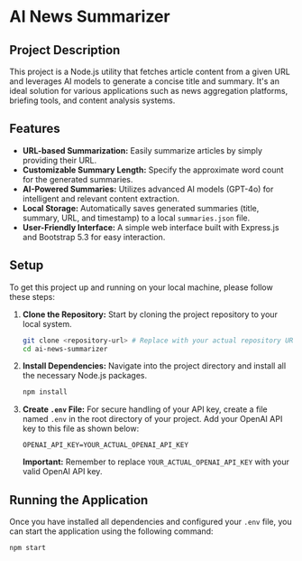 # AI News Summarizer

## Project Description

This project is a Node.js utility that fetches article content from a given URL and leverages AI models to generate a concise title and summary. It's an ideal solution for various applications such as news aggregation platforms, briefing tools, and content analysis systems.

## Features

* **URL-based Summarization:** Easily summarize articles by simply providing their URL.
* **Customizable Summary Length:** Specify the approximate word count for the generated summaries.
* **AI-Powered Summaries:** Utilizes advanced AI models (GPT-4o) for intelligent and relevant content extraction.
* **Local Storage:** Automatically saves generated summaries (title, summary, URL, and timestamp) to a local `summaries.json` file.
* **User-Friendly Interface:** A simple web interface built with Express.js and Bootstrap 5.3 for easy interaction.

## Setup

To get this project up and running on your local machine, please follow these steps:

1.  **Clone the Repository:**
    Start by cloning the project repository to your local system.

    ```bash
    git clone <repository-url> # Replace with your actual repository URL
    cd ai-news-summarizer
    ```

2.  **Install Dependencies:**
    Navigate into the project directory and install all the necessary Node.js packages.

    ```bash
    npm install
    ```

3.  **Create `.env` File:**
    For secure handling of your API key, create a file named `.env` in the root directory of your project. Add your OpenAI API key to this file as shown below:

    ```
    OPENAI_API_KEY=YOUR_ACTUAL_OPENAI_API_KEY
    ```
    **Important:** Remember to replace `YOUR_ACTUAL_OPENAI_API_KEY` with your valid OpenAI API key.

## Running the Application

Once you have installed all dependencies and configured your `.env` file, you can start the application using the following command:

```bash
npm start
